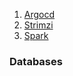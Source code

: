 1. [Argocd](./cicd/argocd.md)
2. [Strimzi](./ingestion/strimzi.md)
3. [Spark](./processing/spark.md)

### Databases
